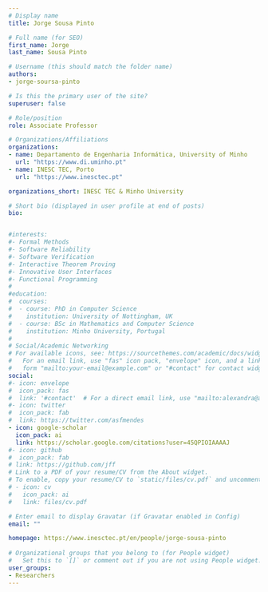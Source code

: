 ```yaml
---
# Display name
title: Jorge Sousa Pinto

# Full name (for SEO)
first_name: Jorge
last_name: Sousa Pinto

# Username (this should match the folder name)
authors:
- jorge-soursa-pinto

# Is this the primary user of the site?
superuser: false

# Role/position
role: Associate Professor

# Organizations/Affiliations
organizations:
- name: Departamento de Engenharia Informática, University of Minho
  url: "https://www.di.uminho.pt"
- name: INESC TEC, Porto
  url: "https://www.inesctec.pt"

organizations_short: INESC TEC & Minho University

# Short bio (displayed in user profile at end of posts)
bio:


#interests:
#- Formal Methods
#- Software Reliability
#- Software Verification
#- Interactive Theorem Proving 
#- Innovative User Interfaces
#- Functional Programming
#
#education:
#  courses:
#  - course: PhD in Computer Science
#    institution: University of Nottingham, UK
#  - course: BSc in Mathematics and Computer Science
#    institution: Minho University, Portugal
#
# Social/Academic Networking
# For available icons, see: https://sourcethemes.com/academic/docs/widgets/#icons
#   For an email link, use "fas" icon pack, "envelope" icon, and a link in the
#   form "mailto:your-email@example.com" or "#contact" for contact widget.
social:
#- icon: envelope
#  icon_pack: fas
#  link: '#contact'  # For a direct email link, use "mailto:alexandra@archimendes.com".
#- icon: twitter
#  icon_pack: fab
#  link: https://twitter.com/asfmendes
- icon: google-scholar
  icon_pack: ai
  link: https://scholar.google.com/citations?user=45QPIOIAAAAJ
#- icon: github
#  icon_pack: fab
# link: https://github.com/jff
# Link to a PDF of your resume/CV from the About widget.
# To enable, copy your resume/CV to `static/files/cv.pdf` and uncomment the lines below.  
# - icon: cv
#   icon_pack: ai
#   link: files/cv.pdf

# Enter email to display Gravatar (if Gravatar enabled in Config)
email: ""

homepage: https://www.inesctec.pt/en/people/jorge-sousa-pinto
  
# Organizational groups that you belong to (for People widget)
#   Set this to `[]` or comment out if you are not using People widget.  
user_groups:
- Researchers
---
```

